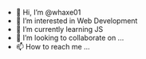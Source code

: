 - 👋 Hi, I’m @whaxe01
- 👀 I’m interested in Web Development
- 🌱 I’m currently learning JS
- 💞️ I’m looking to collaborate on ...
- 📫 How to reach me ...

<!---
whaxe01/whaxe01 is a ✨ special ✨ repository because its `README.md` (this file) appears on your GitHub profile.
You can click the Preview link to take a look at your changes.
--->
